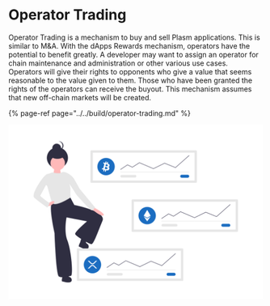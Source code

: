 # Operator Trading

Operator Trading is a mechanism to buy and sell Plasm applications. This is similar to M&A. With the dApps Rewards mechanism, operators have the potential to benefit greatly. A developer may want to assign an operator for chain maintenance and administration or other various use cases. Operators will give their rights to opponents who give a value that seems reasonable to the value given to them. Those who have been granted the rights of the operators can receive the buyout. This mechanism assumes that new off-chain markets will be created.

{% page-ref page="../../build/operator-trading.md" %}

![](../../.gitbook/assets/undraw_crypto_portfolio_2jy5.png)

